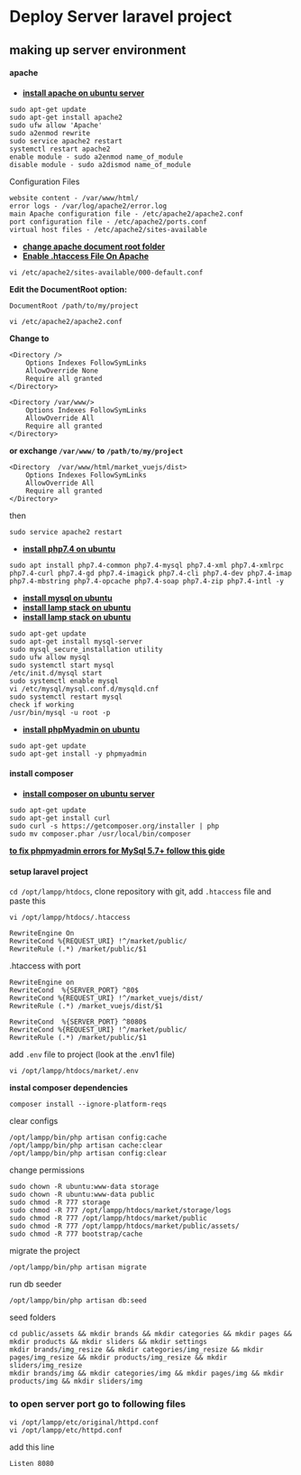 # Deploy Server laravel project

## making up server environment

#### apache
- **[install apache on ubuntu server](https://phoenixnap.com/kb/how-to-install-apache-web-server-on-ubuntu-18-04)**

```
sudo apt-get update
sudo apt-get install apache2
sudo ufw allow 'Apache'
sudo a2enmod rewrite
sudo service apache2 restart
systemctl restart apache2
enable module - sudo a2enmod name_of_module
disable module - sudo a2dismod name_of_module
```
Configuration Files
```
website content - /var/www/html/
error logs - /var/log/apache2/error.log
main Apache configuration file - /etc/apache2/apache2.conf
port configuration file - /etc/apache2/ports.conf
virtual host files - /etc/apache2/sites-available
```
- **[change apache document root folder](https://askubuntu.com/questions/337874/change-apache-document-root-folder-to-secondary-hard-drive)**
- **[Enable .htaccess File On Apache](https://phoenixnap.com/kb/how-to-set-up-enable-htaccess-apache)**

```
vi /etc/apache2/sites-available/000-default.conf
```
**Edit the DocumentRoot option:**
```
DocumentRoot /path/to/my/project
```
```
vi /etc/apache2/apache2.conf
```
**Change to**
```
<Directory />                                                                                                               
    Options Indexes FollowSymLinks
    AllowOverride None
    Require all granted                                                                                                
</Directory>
  
<Directory /var/www/>                                                                                                           
    Options Indexes FollowSymLinks                                                                                          
    AllowOverride All                                                                                                       
    Require all granted                                                                                             
</Directory> 
```
**or exchange ```/var/www/``` to ```/path/to/my/project```**
```
<Directory  /var/www/html/market_vuejs/dist>                                                                                                           
    Options Indexes FollowSymLinks
    AllowOverride All
    Require all granted                                                                                             
</Directory>  
```

then
```
sudo service apache2 restart
```

- **[install php7.4 on ubuntu](https://computingforgeeks.com/how-to-install-php-on-ubuntu/)**
```
sudo apt install php7.4-common php7.4-mysql php7.4-xml php7.4-xmlrpc php7.4-curl php7.4-gd php7.4-imagick php7.4-cli php7.4-dev php7.4-imap php7.4-mbstring php7.4-opcache php7.4-soap php7.4-zip php7.4-intl -y
```
- **[install mysql on ubuntu](https://support.rackspace.com/how-to/install-mysql-server-on-the-ubuntu-operating-system/)**
- **[install lamp stack on ubuntu](https://www.digitalocean.com/community/tutorials/how-to-install-linux-apache-mysql-php-lamp-stack-ubuntu-18-04)**
- **[install lamp stack on ubuntu](https://www.bennetrichter.de/en/tutorials/apache2-php7-mysql-phpmyadmin/)**
```
sudo apt-get update
sudo apt-get install mysql-server
sudo mysql_secure_installation utility
sudo ufw allow mysql
sudo systemctl start mysql
/etc/init.d/mysql start
sudo systemctl enable mysql
vi /etc/mysql/mysql.conf.d/mysqld.cnf
sudo systemctl restart mysql
check if working
/usr/bin/mysql -u root -p
```
- **[install phpMyadmin on ubuntu](https://www.hostingadvice.com/how-to/install-phpmyadmin-on-ubuntu/)**
```
sudo apt-get update
sudo apt-get install -y phpmyadmin

```
#### install composer
- **[install composer on ubuntu server](https://www.ionos.com/community/hosting/php/install-and-use-php-composer-on-ubuntu-1604/)**
```
sudo apt-get update
sudo apt-get install curl
sudo curl -s https://getcomposer.org/installer | php
sudo mv composer.phar /usr/local/bin/composer
```
 
**[to fix phpmyadmin errors for MySql 5.7+ follow this gide](https://devanswers.co/phpmyadmin-access-denied-for-user-root-localhost/#method-1-create-a-new-superuser-for-phpmyadmin)**

#### setup laravel project
``cd /opt/lampp/htdocs``, clone repository with git, add ``.htaccess`` file and paste this
```
vi /opt/lampp/htdocs/.htaccess
```
```
RewriteEngine On
RewriteCond %{REQUEST_URI} !^/market/public/
RewriteRule (.*) /market/public/$1
```
.htaccess with port
```
RewriteEngine on
RewriteCond  %{SERVER_PORT} ^80$
RewriteCond %{REQUEST_URI} !^/market_vuejs/dist/
RewriteRule (.*) /market_vuejs/dist/$1

RewriteCond  %{SERVER_PORT} ^8080$
RewriteCond %{REQUEST_URI} !^/market/public/
RewriteRule (.*) /market/public/$1
```
add ``.env`` file to project (look at the .env1 file)
```
vi /opt/lampp/htdocs/market/.env
```
**instal composer dependencies**
```
composer install --ignore-platform-reqs
```
clear configs
```
/opt/lampp/bin/php artisan config:cache
/opt/lampp/bin/php artisan cache:clear
/opt/lampp/bin/php artisan config:clear
```
change permissions
```
sudo chown -R ubuntu:www-data storage
sudo chown -R ubuntu:www-data public
sudo chmod -R 777 storage
sudo chmod -R 777 /opt/lampp/htdocs/market/storage/logs
sudo chmod -R 777 /opt/lampp/htdocs/market/public
sudo chmod -R 777 /opt/lampp/htdocs/market/public/assets/
sudo chmod -R 777 bootstrap/cache
```
migrate the project
```
/opt/lampp/bin/php artisan migrate
```
run db seeder
```
/opt/lampp/bin/php artisan db:seed
```
seed folders
```
cd public/assets && mkdir brands && mkdir categories && mkdir pages && mkdir products && mkdir sliders && mkdir settings
mkdir brands/img_resize && mkdir categories/img_resize && mkdir pages/img_resize && mkdir products/img_resize && mkdir sliders/img_resize
mkdir brands/img && mkdir categories/img && mkdir pages/img && mkdir products/img && mkdir sliders/img
```

### to open server port go to following files

```
vi /opt/lampp/etc/original/httpd.conf
vi /opt/lampp/etc/httpd.conf 
```
add this line
```
Listen 8080
```